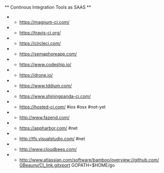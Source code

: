 
** Continous Integration Tools as SAAS **

- - https://magnum-ci.com/
- - https://travis-ci.org/
- - https://circleci.com/
- - https://semaphoreapp.com/
- - https://www.codeship.io/
- - https://drone.io/
- - https://www.tddium.com/
- - https://www.shiningpanda-ci.com/
- - https://hosted-ci.com/  #ios #osx #not-yet
- - http://www.fazend.com/
- - https://appharbor.com/ #net
- - http://tfs.visualstudio.com/ #net
- - http://www.cloudbees.com/
- - http://www.atlassian.com/software/bamboo/overview://github.com/GBeauny/CI_link.gitxport GOPATH=$HOME/go
